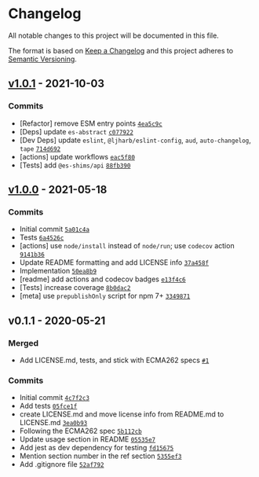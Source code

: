 # Changelog

All notable changes to this project will be documented in this file.

The format is based on [Keep a Changelog](https://keepachangelog.com/en/1.0.0/)
and this project adheres to [Semantic Versioning](https://semver.org/spec/v2.0.0.html).

## [v1.0.1](https://github.com/es-shims/Number.isInteger/compare/v1.0.0...v1.0.1) - 2021-10-03

### Commits

- [Refactor] remove ESM entry points [`4ea5c9c`](https://github.com/es-shims/Number.isInteger/commit/4ea5c9c41d53a975ffd3276ae7d8754dc647a276)
- [Deps] update `es-abstract` [`c077922`](https://github.com/es-shims/Number.isInteger/commit/c0779226b066265db5d26b1f83254a7095296a87)
- [Dev Deps] update `eslint`, `@ljharb/eslint-config`, `aud`, `auto-changelog`, `tape` [`714d692`](https://github.com/es-shims/Number.isInteger/commit/714d69263eb8f5733104cfc519f1022d251d7da0)
- [actions] update workflows [`eac5f80`](https://github.com/es-shims/Number.isInteger/commit/eac5f80ce2b0b285d1813442bf828ddbad609394)
- [Tests] add `@es-shims/api` [`88fb390`](https://github.com/es-shims/Number.isInteger/commit/88fb39075fe635aed79af17fbaf6b3b5edf3becf)

## [v1.0.0](https://github.com/es-shims/Number.isInteger/compare/v0.1.1...v1.0.0) - 2021-05-18

### Commits

- Initial commit [`5a01c4a`](https://github.com/es-shims/Number.isInteger/commit/5a01c4a4649731ac2991595a34882358d202988f)
- Tests [`6a4526c`](https://github.com/es-shims/Number.isInteger/commit/6a4526c7fd49484f8b35e5ae9c8885645d6e4ef1)
- [actions] use `node/install` instead of `node/run`; use `codecov` action [`9141b36`](https://github.com/es-shims/Number.isInteger/commit/9141b36338b3ac13dd7610bf40858879656afe0d)
- Update README formatting and add LICENSE info [`37a458f`](https://github.com/es-shims/Number.isInteger/commit/37a458f449f032e5c992defea040abd0cbe1ef85)
- Implementation [`50ea8b9`](https://github.com/es-shims/Number.isInteger/commit/50ea8b904d7a34f9d5e4e0446495155bf05e1939)
- [readme] add actions and codecov badges [`e13f4c6`](https://github.com/es-shims/Number.isInteger/commit/e13f4c6ff92dc9e6f703a737f8afc1e2fba183eb)
- [Tests] increase coverage [`8b0dac2`](https://github.com/es-shims/Number.isInteger/commit/8b0dac2886ba2148e3cd928d73ddb2a18ab61696)
- [meta] use `prepublishOnly` script for npm 7+ [`3349871`](https://github.com/es-shims/Number.isInteger/commit/3349871155aa7f2abfda1482992c2028f2e71f7a)

## v0.1.1 - 2020-05-21

### Merged

- Add LICENSE.md, tests, and stick with ECMA262 specs [`#1`](https://github.com/es-shims/Number.isInteger/pull/1)

### Commits

- Initial commit [`4c7f2c3`](https://github.com/es-shims/Number.isInteger/commit/4c7f2c31658499485a8be157306217ecbd0ad971)
- Add tests [`05fce1f`](https://github.com/es-shims/Number.isInteger/commit/05fce1f475cbda50c88debc0935da8520bf5e0d6)
- create LICENSE.md and move license info from README.md to LICENSE.md [`3ea0b93`](https://github.com/es-shims/Number.isInteger/commit/3ea0b9384f4917fdc74a349f21492d3afdf6b1ca)
- Following the ECMA262 spec [`5b112cb`](https://github.com/es-shims/Number.isInteger/commit/5b112cbbfc4058712cbc2e217c2c271f3c5794fd)
- Update usage section in README [`05535e7`](https://github.com/es-shims/Number.isInteger/commit/05535e714cf4b50782be07a4625d1babb39380c8)
- Add jest as dev dependency for testing [`fd15675`](https://github.com/es-shims/Number.isInteger/commit/fd156750625da5268033e6d8b044e230050b24c0)
- Mention section number in the ref section [`5355ef3`](https://github.com/es-shims/Number.isInteger/commit/5355ef3b66ab8a84eb680fea0a2ca18700f8c93f)
- Add .gitignore file [`52af792`](https://github.com/es-shims/Number.isInteger/commit/52af7920b17743553a0755be8c1cfd122cc6f687)
